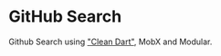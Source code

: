 # GitHub Search

Github Search using ["Clean Dart"](https://github.com/Flutterando/Clean-Dart), MobX and Modular.
